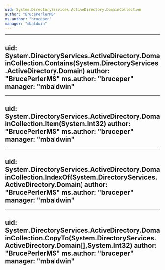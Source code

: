 ```yaml
---
uid: System.DirectoryServices.ActiveDirectory.DomainCollection
author: "BrucePerlerMS"
ms.author: "bruceper"
manager: "mbaldwin"
---
```


---
uid: System.DirectoryServices.ActiveDirectory.DomainCollection.Contains(System.DirectoryServices.ActiveDirectory.Domain)
author: "BrucePerlerMS"
ms.author: "bruceper"
manager: "mbaldwin"
---

---
uid: System.DirectoryServices.ActiveDirectory.DomainCollection.Item(System.Int32)
author: "BrucePerlerMS"
ms.author: "bruceper"
manager: "mbaldwin"
---

---
uid: System.DirectoryServices.ActiveDirectory.DomainCollection.IndexOf(System.DirectoryServices.ActiveDirectory.Domain)
author: "BrucePerlerMS"
ms.author: "bruceper"
manager: "mbaldwin"
---

---
uid: System.DirectoryServices.ActiveDirectory.DomainCollection.CopyTo(System.DirectoryServices.ActiveDirectory.Domain[],System.Int32)
author: "BrucePerlerMS"
ms.author: "bruceper"
manager: "mbaldwin"
---
